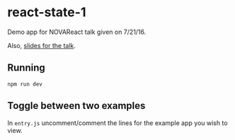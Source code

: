 # react-state-1

Demo app for NOVAReact talk given on 7/21/16.

Also, [slides for the talk](http://slides.com/dbashford/managing-state-in-a-react-application-part-1-keeping-it-simple).

## Running
`npm run dev`

## Toggle between two examples

In `entry.js` uncomment/comment the lines for the example app you wish to view.